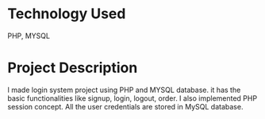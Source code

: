 # Technology Used
PHP, MYSQL
# Project Description
I made login system project using PHP and MYSQL database. it has the basic functionalities like signup, login, logout, order. I also implemented PHP session concept. All the user credentials are stored in MySQL database.

